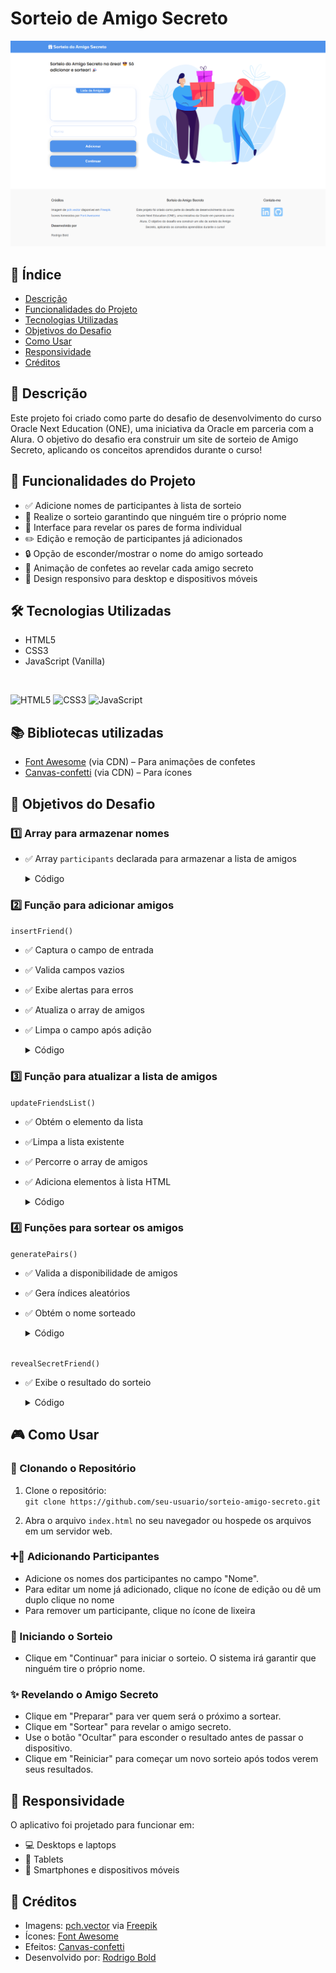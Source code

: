 # Sorteio de Amigo Secreto
![Imagem do projeto](./img/page.png)

## 📜 Índice

- [Descrição](#-descrição)
- [Funcionalidades do Projeto](#-funcionalidades-do-projeto)
- [Tecnologias Utilizadas](#-tecnologias-utilizadas)
- [Objetivos do Desafio](#-objetivos-do-desafio)
- [Como Usar](#-como-usar)
- [Responsividade](#-responsividade)
- [Créditos](#-créditos)

## 📝 Descrição
Este projeto foi criado como parte do desafio de desenvolvimento do curso Oracle Next Education (ONE), uma iniciativa da Oracle em parceria com a Alura. O objetivo do desafio era construir um site de sorteio de Amigo Secreto, aplicando os conceitos aprendidos durante o curso!

## 🚀 Funcionalidades do Projeto

- ✅ Adicione nomes de participantes à lista de sorteio  
- 🎉 Realize o sorteio garantindo que ninguém tire o próprio nome  
- 👥 Interface para revelar os pares de forma individual
- ✏️ Edição e remoção de participantes já adicionados
- 🔒 Opção de esconder/mostrar o nome do amigo sorteado  
- 🎊 Animação de confetes ao revelar cada amigo secreto
- 📱 Design responsivo para desktop e dispositivos móveis

## 🛠️ Tecnologias Utilizadas
- HTML5  
- CSS3  
- JavaScript (Vanilla)  

<br>

<span>![HTML5](https://img.shields.io/badge/HTML5-%23E34F26.svg?style=flat&logo=html5&logoColor=white)</span> 
<span>![CSS3](https://img.shields.io/badge/CSS3-%231572B6.svg?style=flat&logo=css3&logoColor=white)</span> 
<span>![JavaScript](https://img.shields.io/badge/JavaScript-%23F7DF1E.svg?style=flat&logo=javascript&logoColor=black)</span> 


## 📚 Bibliotecas utilizadas
- [Font Awesome](https://fontawesome.com/) (via CDN) – Para animações de confetes
- [Canvas-confetti](https://cdn.jsdelivr.net/npm/canvas-confetti) (via CDN) – Para ícones 


## 🎯 Objetivos do Desafio

### 1️⃣ Array para armazenar nomes 

- ✅ Array `participants` declarada para armazenar a lista de amigos 
    <details>
    <summary>Código</summary>
    <br>

    ```javascript
    let participants = [];
    ```
    </details>

### 2️⃣ Função para adicionar amigos 

`insertFriend()`  

- ✅ Captura o campo de entrada 
- ✅ Valida campos vazios
- ✅ Exibe alertas para erros  
- ✅ Atualiza o array de amigos  
- ✅ Limpa o campo após adição  

    <details>
    <summary>Código</summary>
    <br>

    ```javascript
    function insertFriend() { 
        const inputName = document.getElementById('inputField'); 
        const normalizedName = inputName.value.trim(); 
        if (normalizedName === '') { 
            showAlertMessage("Por favor, insira um nome!"); 
        } else if (participants.map(p => p.toLowerCase()).includes(normalizedName.toLowerCase())) { 
            showAlertMessage(`${normalizedName} já está na lista!`); 
        } else { 
            participants.push(normalizedName); 
            updateFriendsList(); 
            inputName.value = ''; 
        } 
    }
    ```
    </details>


### 3️⃣ Função para atualizar a lista de amigos 

`updateFriendsList()`

- ✅ Obtém o elemento da lista  
- ✅Limpa a lista existente  
- ✅ Percorre o array de amigos  
- ✅ Adiciona elementos à lista HTML  

    <details>
    <summary>Código</summary>
    <br>

    ```javascript
    function updateFriendsList() { 
        const list = document.getElementById('participantsList'); 
        list.innerHTML = ''; 
        participants.forEach((friend, index) => { 
            list.prepend(createParticipantItem(friend, index)); 
        }); 
    }
    ```
    </details>

### 4️⃣ Funções para sortear os amigos 
`generatePairs()`  

- ✅ Valida a disponibilidade de amigos  
- ✅ Gera índices aleatórios  
- ✅ Obtém o nome sorteado  

    <details>
    <summary>Código</summary>

    ```javascript
    function generatePairs(participants) { 
        if (participants.length < 2) { 
            showAlertMessage("Por favor, adicione mais amigos!"); 
            return; 
        } 
        let pickedFriends; 
        let isValid = false; 
        while (!isValid) { 
            pickedFriends = [...participants]; 
            shuffleArray(pickedFriends); 
            isValid = pickedFriends.every((friend, index) => friend !== participants[index]); 
        } 
        const friendsPairs = {}; 
        participants.forEach((participant, index) => { 
            friendsPairs[participant] = pickedFriends[index]; 
        }); 
        return friendsPairs; 
    }
    ```

    </details>
    <br>

`revealSecretFriend()`  

- ✅ Exibe o resultado do sorteio   

    <details>
    <summary>Código</summary>
    <br>

    ```javascript
    function revealSecretFriend(button) {
        if (currentPairIndex < entries.length) {
            const [drawer, friend] = entries[currentPairIndex];
            displayDrawResult(drawer, friend);
            // O restante do código continua...
        }
    }
    ```

    </details>

## 🎮 Como Usar

### 📂 Clonando o Repositório
1. Clone o repositório:  
   `git clone https://github.com/seu-usuario/sorteio-amigo-secreto.git`

2. Abra o arquivo `index.html` no seu navegador ou hospede os arquivos em um servidor web.

### ➕👫 Adicionando Participantes
- Adicione os nomes dos participantes no campo "Nome".
- Para editar um nome já adicionado, clique no ícone de edição ou dê um duplo clique no nome
- Para remover um participante, clique no ícone de lixeira

### 🎲 Iniciando o Sorteio
- Clique em "Continuar" para iniciar o sorteio. O sistema irá garantir que ninguém tire o próprio nome.

### ✨  Revelando o Amigo Secreto
- Clique em "Preparar" para ver quem será o próximo a sortear.
- Clique em "Sortear" para revelar o amigo secreto.
- Use o botão "Ocultar" para esconder o resultado antes de passar o dispositivo.
- Clique em "Reiniciar" para começar um novo sorteio após todos verem seus resultados.

## 📱 Responsividade
O aplicativo foi projetado para funcionar em:

- 💻 Desktops e laptops  
- 📱 Tablets  
- 📲 Smartphones e dispositivos móveis

## 👥 Créditos
- Imagens: [pch.vector](https://www.freepik.com/author/pch-vector) via [Freepik](https://www.freepik.com/)  
- Ícones: [Font Awesome](https://fontawesome.com/)  
- Efeitos: [Canvas-confetti](https://cdn.jsdelivr.net/npm/canvas-confetti)  
- Desenvolvido por: [Rodrigo Bold](https://www.linkedin.com/in/rodrigo-bold/)

<br>

